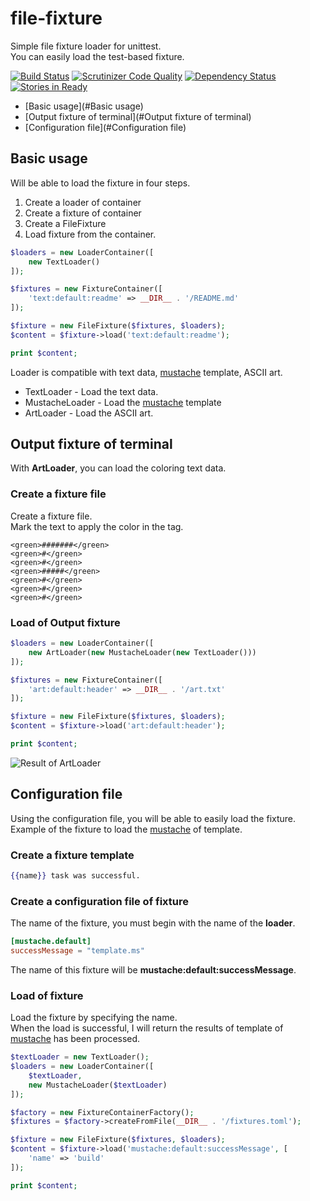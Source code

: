file-fixture
==================================

Simple file fixture loader for unittest.  
You can easily load the test-based fixture.  

[![Build Status](https://travis-ci.org/holyshared/file-fixture.svg?branch=master)](https://travis-ci.org/holyshared/file-fixture)
[![Scrutinizer Code Quality](https://scrutinizer-ci.com/g/holyshared/file-fixture/badges/quality-score.png?b=master)](https://scrutinizer-ci.com/g/holyshared/file-fixture/?branch=master)
[![Dependency Status](https://www.versioneye.com/user/projects/552efada10e7149066000804/badge.svg?style=flat)](https://www.versioneye.com/user/projects/552efada10e7149066000804)
[![Stories in Ready](https://badge.waffle.io/holyshared/file-fixture.png?label=ready&title=Ready)](https://waffle.io/holyshared/file-fixture)

* [Basic usage](#Basic usage)
* [Output fixture of terminal](#Output fixture of terminal)
* [Configuration file](#Configuration file)

Basic usage
----------------------------------

Will be able to load the fixture in four steps.

1. Create a loader of container
2. Create a fixture of container
3. Create a FileFixture
4. Load fixture from the container.

```php
$loaders = new LoaderContainer([
    new TextLoader()
]);

$fixtures = new FixtureContainer([
    'text:default:readme' => __DIR__ . '/README.md'
]);

$fixture = new FileFixture($fixtures, $loaders);
$content = $fixture->load('text:default:readme');

print $content;
```

Loader is compatible with text data, [mustache](https://github.com/bobthecow/mustache.php) template, ASCII art.  

* TextLoader - Load the text data.
* MustacheLoader - Load the [mustache](https://github.com/bobthecow/mustache.php) template
* ArtLoader - Load the ASCII art.


Output fixture of terminal
----------------------------------

With **ArtLoader**, you can load the coloring text data.

### Create a fixture file

Create a fixture file.  
Mark the text to apply the color in the tag.  

```text
<green>#######</green>
<green>#</green>
<green>#</green>
<green>#####</green>
<green>#</green>
<green>#</green>
<green>#</green>
```

### Load of Output fixture

```php
$loaders = new LoaderContainer([
    new ArtLoader(new MustacheLoader(new TextLoader()))
]);

$fixtures = new FixtureContainer([
    'art:default:header' => __DIR__ . '/art.txt'
]);

$fixture = new FileFixture($fixtures, $loaders);
$content = $fixture->load('art:default:header');

print $content;
```

![Result of ArtLoader](https://raw.githubusercontent.com/holyshared/file-fixture/master/art.png "Result of ArtLoader")


Configuration file
----------------------------------

Using the configuration file, you will be able to easily load the fixture.  
Example of the fixture to load the [mustache](https://github.com/bobthecow/mustache.php) of template.

### Create a fixture template

```mustache
{{name}} task was successful.
```

### Create a configuration file of fixture

The name of the fixture, you must begin with the name of the **loader**.  

```toml
[mustache.default]
successMessage = "template.ms"
```

The name of this fixture will be **mustache:default:successMessage**.

### Load of fixture

Load the fixture by specifying the name.  
When the load is successful, I will return the results of template of [mustache](https://github.com/bobthecow/mustache.php) has been processed.  

```php
$textLoader = new TextLoader();
$loaders = new LoaderContainer([
    $textLoader,
    new MustacheLoader($textLoader)
]);

$factory = new FixtureContainerFactory();
$fixtures = $factory->createFromFile(__DIR__ . '/fixtures.toml');

$fixture = new FileFixture($fixtures, $loaders);
$content = $fixture->load('mustache:default:successMessage', [
    'name' => 'build'
]);

print $content;
```
